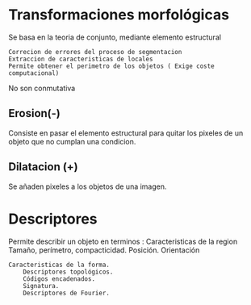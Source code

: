 # Transformaciones morfológicas
Se basa en la teoria de conjunto, mediante elemento estructural

    Correcion de errores del proceso de segmentacion
    Extraccion de caracteristicas de locales
    Permite obtener el perimetro de los objetos ( Exige coste computacional)

No son conmutativa

## Erosion(-)
Consiste en pasar el elemento estructural para quitar los pixeles de un objeto que no cumplan una condicion.

## Dilatacion (+)
Se añaden pixeles a los objetos de una imagen.

# Descriptores
Permite describir un objeto en terminos :
    Caracteristicas de la region
        Tamaño, perímetro, compacticidad.
        Posición.
        Orientación
    
    Caracteristicas de la forma.
        Descriptores topológicos.
        Códigos encadenados.
        Signatura.
        Descriptores de Fourier. 
